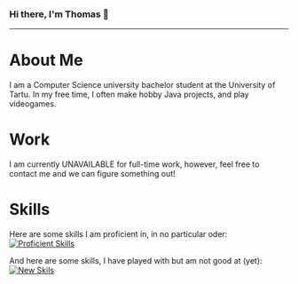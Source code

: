 ### Hi there, I'm Thomas 👋

<!--
**UnfamousThomas/UnfamousThomas** is a ✨ _special_ ✨ repository because its `README.md` (this file) appears on your GitHub profile.

Here are some ideas to get you started:

- 🔭 I’m currently working on ...
- 🌱 I’m currently learning ...
- 👯 I’m looking to collaborate on ...
- 🤔 I’m looking for help with ...
- 💬 Ask me about ...
- 📫 How to reach me: ...
- 😄 Pronouns: ...
- ⚡ Fun fact: ...
-->
----------------------------------------
# About Me
I am a Computer Science university bachelor student at the University of Tartu. In my free time, I often make hobby Java projects, and play videogames.

# Work
I am currently UNAVAILABLE for full-time work, however, feel free to contact me and we can figure something out!

# Skills
Here are some skills I am proficient in, in no particular oder:
[![Proficient Skills](https://skillicons.dev/icons?i=html,bash,discord,bots,docker,git,github,githubactions,gitlab,gradle,idea,java,jenkins,kubernetes,mysql,mongodb,maven,postgres,redis)](https://skillicons.dev)

And here are some skills, I have played with but am not good at (yet):
[![New Skils](https://skillicons.dev/icons?i=js,css,aws,cpp,cloudflare,grafana,nodejs,planetscale,powershell,prometheus)](https://skillicons.dev)
